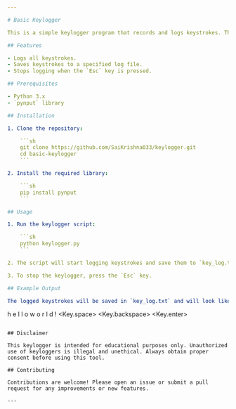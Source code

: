 ```yaml
---

# Basic Keylogger

This is a simple keylogger program that records and logs keystrokes. The program captures keyboard events and saves them to a file. It is intended for educational purposes only.

## Features

- Logs all keystrokes.
- Saves keystrokes to a specified log file.
- Stops logging when the `Esc` key is pressed.

## Prerequisites

- Python 3.x
- `pynput` library

## Installation

1. Clone the repository:

    ```sh
    git clone https://github.com/SaiKrishna033/keylogger.git
    cd basic-keylogger
    ```

2. Install the required library:

    ```sh
    pip install pynput
    ```

## Usage

1. Run the keylogger script:

    ```sh
    python keylogger.py
    ```

2. The script will start logging keystrokes and save them to `key_log.txt` in the same directory.

3. To stop the keylogger, press the `Esc` key.

## Example Output

The logged keystrokes will be saved in `key_log.txt` and will look like this:

```
h e l l o   w o r l d !  <Key.space>  <Key.backspace>  <Key.enter>
```

## Disclaimer

This keylogger is intended for educational purposes only. Unauthorized use of keyloggers is illegal and unethical. Always obtain proper consent before using this tool.

## Contributing

Contributions are welcome! Please open an issue or submit a pull request for any improvements or new features.

---
```

